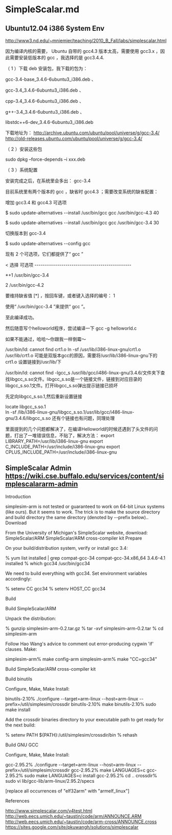 # SimpleScalar.md

## Ubuntu12.04 i386 System Env

http://www3.nd.edu/~mniemier/teaching/2010_B_Fall/labs/simplescalar.html

因为编译内核的需要， Ubuntu 自带的 gcc4.3 版本太高，需要使用 gcc3.x ，因此需要安装低版本的 gcc ，我选择的是 gcc3.4.4.

（ 1 ）下载 deb 安装包，我下载的包为：

gcc-3.4-base_3.4.6-6ubuntu3_i386.deb 、

gcc-3.4_3.4.6-6ubuntu3_i386.deb 、

cpp-3.4_3.4.6-6ubuntu3_i386.deb 、

g++-3.4_3.4.6-6ubuntu3_i386.deb 、

libstdc++6-dev_3.4.6-6ubuntu3_i386.deb

下载地址为： http://archive.ubuntu.com/ubuntu/pool/universe/g/gcc-3.4/
http://old-releases.ubuntu.com/ubuntu/pool/universe/g/gcc-3.4/

（ 2 ）安装这些包

sudo dpkg –force-depends –i xxx.deb

（ 3 ）系统配置

安装完成之后，在系统里会多出： gcc-3.4

目前系统里有两个版本的 gcc ，缺省时 gcc4.3 ；需要改变系统的缺省配置：

增加 gcc3.4 和 gcc4.3 可选项

$ sudo update-alternatives --install /usr/bin/gcc gcc /usr/bin/gcc-4.3 40

$ sudo update-alternatives --install /usr/bin/gcc gcc /usr/bin/gcc-3.4 30

切换版本到 gcc-3.4

$ sudo update-alternatives --config gcc

现有 2 个可选项，它们都提供了“ gcc ”

<    选择         可选项 -----------------------------------------------

*+1    /usr/bin/gcc-3.4

2    /usr/bin/gcc-4.2

要维持缺省值 [*] ，按回车键，或者键入选择的编号： 1

使用“ /usr/bin/gcc-3.4 ”来提供“ gcc ”。

至此编译成功。

然后随意写个helloworld程序，尝试编译一下 gcc -g helloworld.c

如果不能通过，哈哈～你跟我一样倒霉～

/usr/bin/ld: cannot find crt1.o
ln -sf /usr/lib/i386-linux-gnu/crt1.o /usr/lib/crt1.o
可能是双版本gcc的原因，需要将/usr/lib/i386-linux-gnu下的crt1.o 设置链接到/usr/lib/下

/usr/bin/ld: cannot find -lgcc_s
/usr/lib/gcc/i486-linux-gnu/3.4.6/文件夹下查找libgcc_s.so文件。libgcc_s.so是一个链接文件，链接到对应目录的libgcc_s.so.1文件。打开libgcc_s.so弹出提示链接已损坏

先定向libgcc_s.so.1,然后重新设置链接

locate libgcc_s.so.1      
ln -sf /lib/i386-linux-gnu/libgcc_s.so.1/usr/lib/gcc/i486-linux-gnu/3.4.6/libgcc_s.so
还有个链接也有问题，同理处理

里面提到的几个问题都解决了，在编译Helloworld的时候还遇到了头文件的问题，打出了一堆错误信息，不贴了，解决方法：
export LIBRARY_PATH=/usr/lib/i386-linux-gnu
export C_INCLUDE_PATH=/usr/include/i386-linux-gnu
export CPLUS_INCLUDE_PATH=/usr/include/i386-linux-gnu

## SimpleScalar Admin https://wiki.cse.buffalo.edu/services/content/simplescalararm-admin
Introduction

simplesim-arm is not tested or guaranteed to work on 64-bit Linux systems (like ours). But it seems to work. The trick is to make the source directory and build directory the same directory (denoted by --prefix below)..
Download

From the University of Michigan's SimpleScalar website, download:
SimpleScalar/ARM
SimpleScalar/ARM cross-compiler kit
Prepare

On your build/distribution system, verify or install gcc 3.4:

% yum list installed | grep compat-gcc-34
compat-gcc-34.x86_64                     3.4.6-4.1                     installed
% which gcc34
/usr/bin/gcc34

We need to build everything with gcc34. Set environment variables accordingly:

% setenv CC gcc34
% setenv HOST_CC gcc34

Build

Build SimpleScalar/ARM

Unpack the distribution:

% gunzip simplesim-arm-0.2.tar.gz
% tar -xvf simplesim-arm-0.2.tar
% cd simplesim-arm

Follow Hao Wang's advice to comment out error-producing cygwin 'if' clauses.
Make:

simplesim-arm% make config-arm
simplesim-arm% make "CC=gcc34"

Build SimpleScalar/ARM cross-compiler kit

Build binutils

Configure, Make, Make Install:

binutils-2.10% ./configure --target=arm-linux --host=arm-linux --prefix=/util/simplesim/crossdir
binutils-2.10% make
binutils-2.10% sudo make install

Add the crossdir binaries directory to your executable path to get ready for the next build:

% setenv PATH ${PATH}:/util/simplesim/crossdir/bin
% rehash

Build GNU GCC

Configure, Make, Make Install:

gcc-2.95.2% ./configure --target=arm-linux --host=arm-linux --prefix=/util/simplesim/crossdir
gcc-2.95.2% make LANGUAGES=c
gcc-2.95.2% sudo make LANGUAGES=c install
gcc-2.95.2% cd ..
crossdir% sudo vi lib/gcc-lib/arm-linux/2.95.2/specs

[replace all occurrences of "elf32arm" with "armelf_linux"]

References

http://www.simplescalar.com/v4test.html
http://web.eecs.umich.edu/~taustin/code/arm/ANNOUNCE.ARM
http://web.eecs.umich.edu/~taustin/code/arm-cross/ANNOUNCE.cross
https://sites.google.com/site/pkuwangh/solutions/simplescalar
